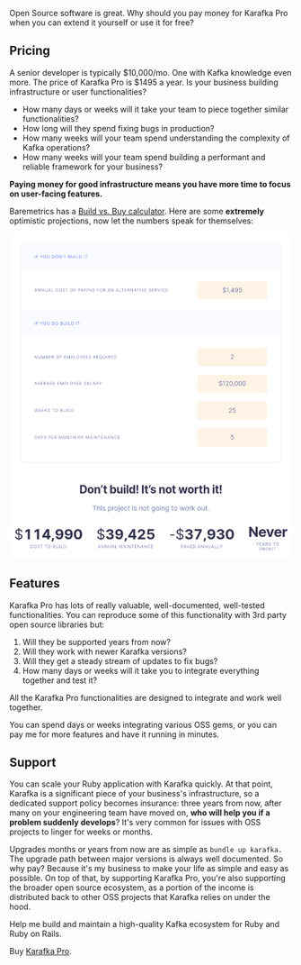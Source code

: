 Open Source software is great. Why should you pay money for Karafka Pro when you can extend it yourself or use it for free?

## Pricing

A senior developer is typically $10,000/mo. One with Kafka knowledge even more. The price of Karafka Pro is $1495 a year. Is your business building infrastructure or user functionalities?

- How many days or weeks will it take your team to piece together similar functionalities?
- How long will they spend fixing bugs in production?
- How many weeks will your team spend understanding the complexity of Kafka operations?
- How many weeks will your team spend building a performant and reliable framework for your business?

**Paying money for good infrastructure means you have more time to focus on user-facing features.**

Baremetrics has a [Build vs. Buy calculator](https://baremetrics.com/build-vs-buy).  Here are some **extremely** optimistic projections, now let the numbers speak for themselves:

<p align="center">
  <img src="https://raw.githubusercontent.com/karafka/misc/master/printscreens/build-vs-buy.png" />
</p>

## Features

Karafka Pro has lots of really valuable, well-documented, well-tested functionalities. You can reproduce some of this functionality with 3rd party open source libraries but:

1. Will they be supported years from now?
2. Will they work with newer Karafka versions?
3. Will they get a steady stream of updates to fix bugs?
4. How many days or weeks will it take you to integrate everything together and test it?

All the Karafka Pro functionalities are designed to integrate and work well together.

You can spend days or weeks integrating various OSS gems, or you can pay me for more features and have it running in minutes.

## Support

You can scale your Ruby application with Karafka quickly. At that point, Karafka is a significant piece of your business's infrastructure, so a dedicated support policy becomes insurance: three years from now, after many on your engineering team have moved on, **who will help you if a problem suddenly develops**?  It's very common for issues with OSS projects to linger for weeks or months.

Upgrades months or years from now are as simple as `bundle up karafka.` The upgrade path between major versions is always well documented.  So why pay? Because it's my business to make your life as simple and easy as possible. On top of that, by supporting Karafka Pro, you're also supporting the broader open source ecosystem, as a portion of the income is distributed back to other OSS projects that Karafka relies on under the hood.

Help me build and maintain a high-quality Kafka ecosystem for Ruby and Ruby on Rails.

Buy [Karafka Pro](https://karafka.io/#become-pro).
